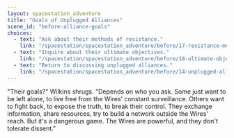 ```yaml
---
layout: spacestation_adventure
title: "Goals of Unplugged Alliances"
scene_id: "before-alliance-goals"
choices:
  - text: "Ask about their methods of resistance."
    link: "/spacestation/spacestation_adventure/before/17-resistance-methods"
  - text: "Inquire about their ultimate objectives."
    link: "/spacestation/spacestation_adventure/before/18-ultimate-objectives"
  - text: "Return to discussing unplugged alliances."
    link: "/spacestation/spacestation_adventure/before/14-unplugged-alliances"
---
```


"Their goals?" Wilkins shrugs. "Depends on who you ask. Some just want to be left alone, to live free from the Wires' constant surveillance. Others want to fight back, to expose the truth, to break their control. They exchange information, share resources, try to build a network outside the Wires' reach. But it's a dangerous game. The Wires are powerful, and they don't tolerate dissent."
